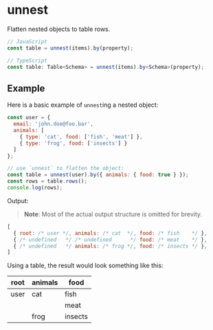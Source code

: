 # unnest

Flatten nested objects to table rows.

```typescript
// JavaScript
const table = unnest(items).by(property);

// TypeScript
const table: Table<Schema> = unnest(items).by<Schema>(property);
```

## Example

Here is a basic example of `unnest`ing a nested object:

```javascript
const user = {
  email: 'john.doe@foo.bar',
  animals: [
    { type: 'cat', food: ['fish', 'meat'] },
    { type: 'frog', food: ['insects'] }
  ]
};

// use `unnest` to flatten the object:
const table = unnest(user).by({ animals: { food: true } });
const rows = table.rows();
console.log(rows);
```

Output:

> **Note**: Most of the actual output structure is omitted for brevity.

```javascript
[
  { root: /* user */, animals: /* cat  */, food: /* fish    */ },
  { /* undefined   */ /* undefined      */ food: /* meat    */ },
  { /* undefined   */ animals: /* frog */, food: /* insects */ },
]
```

Using a table, the result would look something like this:

| root | animals | food    |
| ---- | ------- | ------- |
| user | cat     | fish    |
|      |         | meat    |
|      | frog    | insects |
